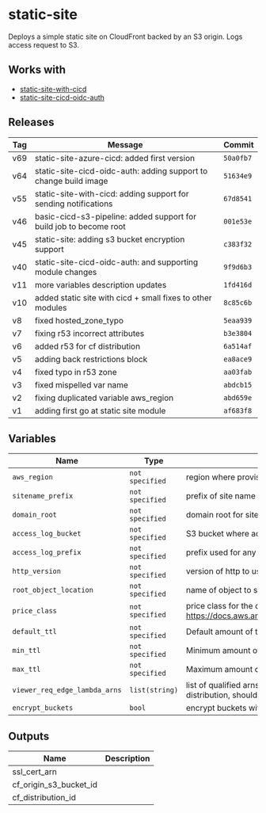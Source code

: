 static-site
======


Deploys a simple static site on CloudFront backed by an S3 origin.  Logs access request to S3.

Works with
------

* [static-site-with-cicd](../static-site-with-cicd/README.md)
* [static-site-cicd-oidc-auth](../static-site-cicd-oidc-auth/README.md)



Releases
------

|Tag | Message | Commit|
--- | --- | ---
v69 | static-site-azure-cicd: added first version | `50a0fb7`
v64 | static-site-cicd-oidc-auth: adding support to change build image | `51634e9`
v55 | static-site-with-cicd: adding support for sending notifications | `67d8541`
v46 | basic-cicd-s3-pipeline: added support for build job to become root | `001e53e`
v45 | static-site: adding s3 bucket encryption support | `c383f32`
v40 | static-site-cicd-oidc-auth: and supporting module changes | `9f9d6b3`
v11 | more variables description updates | `1fd416d`
v10 | added static site with cicd + small fixes to other modules | `8c85c6b`
v8 | fixed hosted_zone_typo | `5eaa939`
v7 | fixing r53 incorrect attributes | `b3e3804`
v6 | added r53 for cf distribution | `6a514af`
v5 | adding back restrictions block | `ea8ace9`
v4 | fixed typo in r53 zone | `aa03fab`
v3 | fixed mispelled var name | `abdcb15`
v2 | fixing duplicated variable aws_region | `abd659e`
v1 | adding first go at static site module | `af683f8`

Variables
------

|Name | Type | Description | Default Value|
--- | --- | --- | ---
`aws_region` | `not specified` | region where provisioning should happen | ``
`sitename_prefix` | `not specified` | prefix of site name e.g. for www.example.com this would be www | ``
`domain_root` | `not specified` | domain root for site e.g. example.com.  This must be available in Route53. | ``
`access_log_bucket` | `not specified` | S3 bucket where access logs will be placed | ``
`access_log_prefix` | `not specified` | prefix used for any access logs written to S3 | ``
`http_version` | `not specified` | version of http to use on this site | `http2`
`root_object_location` | `not specified` | name of object to show when root of site is opened in a browser | `index.html`
`price_class` | `not specified` | price class for the distribution, for more details see here https://docs.aws.amazon.com/cloudfront/latest/APIReference/API_DistributionConfig.html | `PriceClass_All`
`default_ttl` | `not specified` | Default amount of time (in seconds) that an object is in a CloudFront cache | `60`
`min_ttl` | `not specified` | Minimum amount of time that you want objects to stay in CloudFront caches | `0`
`max_ttl` | `not specified` | Maximum amount of time (in seconds) that an object is in a CloudFront cache | `3600`
`viewer_req_edge_lambda_arns` | `list(string)` | list of qualified arns or viewer request edge lambdas which should be placed on the distribution, should all be in us-east-1 | `[]`
`encrypt_buckets` | `bool` | encrypt buckets with default AWS keys | `false`

Outputs
------

|Name | Description|
--- | ---
ssl_cert_arn | 
cf_origin_s3_bucket_id | 
cf_distribution_id | 


